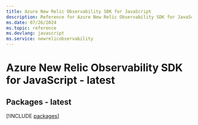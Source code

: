 ```yaml
---
title: Azure New Relic Observability SDK for JavaScript
description: Reference for Azure New Relic Observability SDK for JavaScript
ms.date: 07/26/2024
ms.topic: reference
ms.devlang: javascript
ms.service: newrelicobservability
---
```

# Azure New Relic Observability SDK for JavaScript - latest
## Packages - latest
[!INCLUDE [packages](new-relic-observability-index.md)]